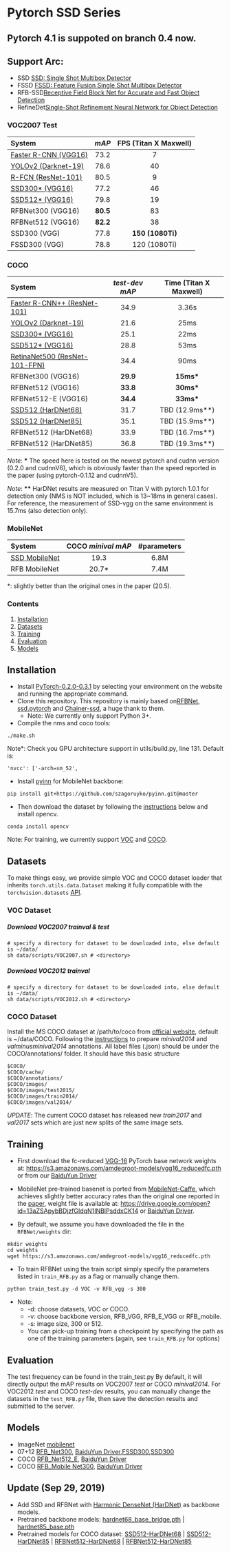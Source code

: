 # Pytorch SSD Series
## Pytorch 4.1 is suppoted on branch 0.4 now.
## Support Arc:
* SSD [SSD: Single Shot Multibox  Detector](https://arxiv.org/abs/1512.02325)
* FSSD [FSSD: Feature Fusion Single Shot Multibox Detector](https://arxiv.org/abs/1712.00960)
* RFB-SSD[Receptive Field Block Net for Accurate and Fast Object Detection](https://arxiv.org/abs/1711.07767)
* RefineDet[Single-Shot Refinement Neural Network for Object Detection](https://arxiv.org/pdf/1711.06897.pdf)

### VOC2007 Test
| System                                   |  *mAP*   | **FPS** (Titan X Maxwell) |
| :--------------------------------------- | :------: | :-----------------------: |
| [Faster R-CNN (VGG16)](https://github.com/ShaoqingRen/faster_rcnn) |   73.2   |             7             |
| [YOLOv2 (Darknet-19)](http://pjreddie.com/darknet/yolo/) |   78.6   |            40             |
| [R-FCN (ResNet-101)](https://github.com/daijifeng001/R-FCN) |   80.5   |             9             |
| [SSD300* (VGG16)](https://github.com/weiliu89/caffe/tree/ssd) |   77.2   |            46             |
| [SSD512* (VGG16)](https://github.com/weiliu89/caffe/tree/ssd) |   79.8   |            19             |
| RFBNet300 (VGG16)                        | **80.5** |            83             |
| RFBNet512 (VGG16)                        | **82.2** |            38             |
| SSD300 (VGG)                             |   77.8   |     **150 (1080Ti)**      |
| FSSD300 (VGG)                            |   78.8   |       120 (1080Ti)        |

### COCO 
| System                                   | *test-dev mAP* | **Time** (Titan X Maxwell) |
| :--------------------------------------- | :------------: | :------------------------: |
| [Faster R-CNN++ (ResNet-101)](https://github.com/KaimingHe/deep-residual-networks) |      34.9      |           3.36s            |
| [YOLOv2 (Darknet-19)](http://pjreddie.com/darknet/yolo/) |      21.6      |            25ms            |
| [SSD300* (VGG16)](https://github.com/weiliu89/caffe/tree/ssd) |      25.1      |            22ms            |
| [SSD512* (VGG16)](https://github.com/weiliu89/caffe/tree/ssd) |      28.8      |            53ms            |
| [RetinaNet500 (ResNet-101-FPN)](https://arxiv.org/pdf/1708.02002.pdf) |      34.4      |            90ms            |
| RFBNet300 (VGG16)                        |    **29.9**    |         **15ms\***         |
| RFBNet512 (VGG16)                        |    **33.8**    |         **30ms\***         |
| RFBNet512-E (VGG16)                      |    **34.4**    |         **33ms\***         |
| [SSD512 (HarDNet68)](https://github.com/PingoLH/PytorchSSD-HarDNet) |      31.7      |          TBD (12.9ms\*\*)  |
| [SSD512 (HarDNet85)](https://github.com/PingoLH/PytorchSSD-HarDNet) |      35.1      |          TBD (15.9ms\*\*)  |
| RFBNet512 (HarDNet68)                    |      33.9      |          TBD (16.7ms\*\*)  |
| RFBNet512 (HarDNet85)                    |      36.8      |          TBD (19.3ms\*\*)  |

*Note*: **\*** The speed here is tested on the newest pytorch and cudnn version (0.2.0 and cudnnV6), which is obviously faster than the speed reported in the paper (using pytorch-0.1.12 and cudnnV5).

*Note*: **\*\*** HarDNet results are measured on Titan V with pytorch 1.0.1
for detection only (NMS is NOT included, which is 13~18ms in general cases).
For reference, the measurement of SSD-vgg on the same environment is 15.7ms
(also detection only).

### MobileNet
| System                                   | COCO *minival mAP* | **\#parameters** |
| :--------------------------------------- | :----------------: | :--------------: |
| [SSD MobileNet](https://arxiv.org/abs/1704.04861) |        19.3        |       6.8M       |
| RFB MobileNet                            |       20.7\*       |       7.4M       |

\*: slightly better than the original ones in the paper (20.5).

### Contents
1. [Installation](#installation)
2. [Datasets](#datasets)
3. [Training](#training)
4. [Evaluation](#evaluation)
5. [Models](#models)

## Installation
- Install [PyTorch-0.2.0-0.3.1](http://pytorch.org/) by selecting your environment on the website and running the appropriate command.
- Clone this repository. This repository is mainly based on[RFBNet](https://github.com/ruinmessi/RFBNet), [ssd.pytorch](https://github.com/amdegroot/ssd.pytorch) and [Chainer-ssd](https://github.com/Hakuyume/chainer-ssd), a huge thank to them.
  * Note: We currently only support Python 3+.
- Compile the nms and coco tools:
```Shell
./make.sh
```
Note*: Check you GPU architecture support in utils/build.py, line 131. Default is:

``` 
'nvcc': ['-arch=sm_52',
```
- Install [pyinn](https://github.com/szagoruyko/pyinn) for MobileNet backbone:
```Shell
pip install git+https://github.com/szagoruyko/pyinn.git@master
```
- Then download the dataset by following the [instructions](#download-voc2007-trainval--test) below and install opencv. 
```Shell
conda install opencv
```
Note: For training, we currently  support [VOC](http://host.robots.ox.ac.uk/pascal/VOC/) and [COCO](http://mscoco.org/). 

## Datasets
To make things easy, we provide simple VOC and COCO dataset loader that inherits `torch.utils.data.Dataset` making it fully compatible with the `torchvision.datasets` [API](http://pytorch.org/docs/torchvision/datasets.html).

### VOC Dataset
##### Download VOC2007 trainval & test

```Shell
# specify a directory for dataset to be downloaded into, else default is ~/data/
sh data/scripts/VOC2007.sh # <directory>
```

##### Download VOC2012 trainval

```Shell
# specify a directory for dataset to be downloaded into, else default is ~/data/
sh data/scripts/VOC2012.sh # <directory>
```
### COCO Dataset
Install the MS COCO dataset at /path/to/coco from [official website](http://mscoco.org/), default is ~/data/COCO. Following the [instructions](https://github.com/rbgirshick/py-faster-rcnn/blob/77b773655505599b94fd8f3f9928dbf1a9a776c7/data/README.md) to prepare *minival2014* and *valminusminival2014* annotations. All label files (.json) should be under the COCO/annotations/ folder. It should have this basic structure
```Shell
$COCO/
$COCO/cache/
$COCO/annotations/
$COCO/images/
$COCO/images/test2015/
$COCO/images/train2014/
$COCO/images/val2014/
```
*UPDATE*: The current COCO dataset has released new *train2017* and *val2017* sets which are just new splits of the same image sets. 

## Training
- First download the fc-reduced [VGG-16](https://arxiv.org/abs/1409.1556) PyTorch base network weights at:    https://s3.amazonaws.com/amdegroot-models/vgg16_reducedfc.pth
  or from our [BaiduYun Driver](https://pan.baidu.com/s/1jIP86jW) 
- MobileNet pre-trained basenet is ported from [MobileNet-Caffe](https://github.com/shicai/MobileNet-Caffe), which achieves slightly better accuracy rates than the original one reported in the [paper](https://arxiv.org/abs/1704.04861), weight file is available at: https://drive.google.com/open?id=13aZSApybBDjzfGIdqN1INBlPsddxCK14 or [BaiduYun Driver](https://pan.baidu.com/s/1dFKZhdv).

- By default, we assume you have downloaded the file in the `RFBNet/weights` dir:
```Shell
mkdir weights
cd weights
wget https://s3.amazonaws.com/amdegroot-models/vgg16_reducedfc.pth
```

- To train RFBNet using the train script simply specify the parameters listed in `train_RFB.py` as a flag or manually change them.
```Shell
python train_test.py -d VOC -v RFB_vgg -s 300 
```
- Note:
  * -d: choose datasets, VOC or COCO.
  * -v: choose backbone version, RFB_VGG, RFB_E_VGG or RFB_mobile.
  * -s: image size, 300 or 512.
  * You can pick-up training from a checkpoint by specifying the path as one of the training parameters (again, see `train_RFB.py` for options)

## Evaluation
The test frequency can be found in the train_test.py
By default, it will directly output the mAP results on VOC2007 *test* or COCO *minival2014*. For VOC2012 *test* and COCO *test-dev* results, you can manually change the datasets in the `test_RFB.py` file, then save the detection results and submitted to the server. 

## Models
* ImageNet [mobilenet](https://drive.google.com/open?id=11VqerLerDkFzN_fkwXG4Vm1CIU2G5Gtm)
* 07+12 [RFB_Net300](https://drive.google.com/open?id=1V3DjLw1ob89G8XOuUn7Jmg_o-8k_WM3L), [BaiduYun Driver](https://pan.baidu.com/s/1bplRosf),[FSSD300](https://drive.google.com/open?id=1xhgdxCF_HuC3SP6ALhhTeC5RTmuoLzgC),[SSD300](https://drive.google.com/open?id=10sM_yWSN8vRZdh6Sf0CILyMfcoJiCNtn)
* COCO [RFB_Net512_E](https://drive.google.com/open?id=1pHDc6Xg9im3affOr7xaimXaRNOHtbaPM), [BaiduYun Driver](https://pan.baidu.com/s/1o8dxrom)
* COCO [RFB_Mobile Net300](https://drive.google.com/open?id=1vmbTWWgeMN_qKVWOeDfl1EN9c7yHPmOe), [BaiduYun Driver](https://pan.baidu.com/s/1bp4ik1L)

## Update (Sep 29, 2019)
* Add SSD and RFBNet with [Harmonic DenseNet (HarDNet)](https://github.com/PingoLH/Pytorch-HarDNet) as backbone models.
* Pretrained backbone models: 
[hardnet68_base_bridge.pth](https://ping-chao.com/hardnet/hardnet68_base_bridge.pth) | 
[hardnet85_base.pth](https://ping-chao.com/hardnet/hardnet85_base.pth) 
* Pretrained models for COCO dataset:
[SSD512-HarDNet68](https://ping-chao.com/hardnet/SSD512_HarDNet68_COCO.pth) | 
[SSD512-HarDNet85](https://ping-chao.com/hardnet/SSD512_HarDNet85_COCO.pth) | 
[RFBNet512-HarDNet68](https://ping-chao.com/hardnet/RFB512_HarDNet68_COCO.pth) | 
[RFBNet512-HarDNet85](https://ping-chao.com/hardnet/RFB512_HarDNet85_COCO.pth)



